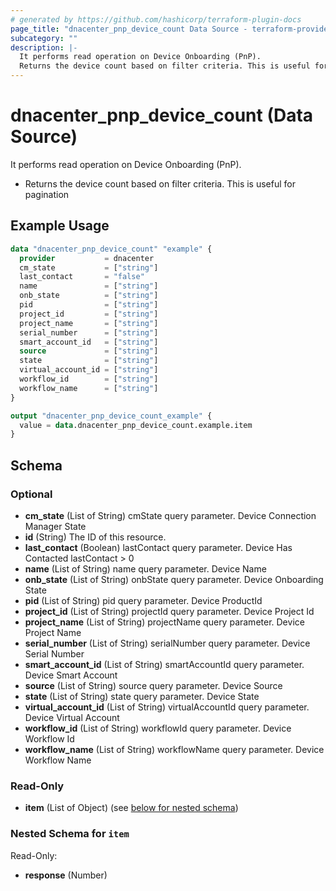 ```yaml
---
# generated by https://github.com/hashicorp/terraform-plugin-docs
page_title: "dnacenter_pnp_device_count Data Source - terraform-provider-dnacenter"
subcategory: ""
description: |-
  It performs read operation on Device Onboarding (PnP).
  Returns the device count based on filter criteria. This is useful for pagination
---
```


# dnacenter_pnp_device_count (Data Source)

It performs read operation on Device Onboarding (PnP).

- Returns the device count based on filter criteria. This is useful for pagination

## Example Usage

```terraform
data "dnacenter_pnp_device_count" "example" {
  provider           = dnacenter
  cm_state           = ["string"]
  last_contact       = "false"
  name               = ["string"]
  onb_state          = ["string"]
  pid                = ["string"]
  project_id         = ["string"]
  project_name       = ["string"]
  serial_number      = ["string"]
  smart_account_id   = ["string"]
  source             = ["string"]
  state              = ["string"]
  virtual_account_id = ["string"]
  workflow_id        = ["string"]
  workflow_name      = ["string"]
}

output "dnacenter_pnp_device_count_example" {
  value = data.dnacenter_pnp_device_count.example.item
}
```

<!-- schema generated by tfplugindocs -->
## Schema

### Optional

- **cm_state** (List of String) cmState query parameter. Device Connection Manager State
- **id** (String) The ID of this resource.
- **last_contact** (Boolean) lastContact query parameter. Device Has Contacted lastContact > 0
- **name** (List of String) name query parameter. Device Name
- **onb_state** (List of String) onbState query parameter. Device Onboarding State
- **pid** (List of String) pid query parameter. Device ProductId
- **project_id** (List of String) projectId query parameter. Device Project Id
- **project_name** (List of String) projectName query parameter. Device Project Name
- **serial_number** (List of String) serialNumber query parameter. Device Serial Number
- **smart_account_id** (List of String) smartAccountId query parameter. Device Smart Account
- **source** (List of String) source query parameter. Device Source
- **state** (List of String) state query parameter. Device State
- **virtual_account_id** (List of String) virtualAccountId query parameter. Device Virtual Account
- **workflow_id** (List of String) workflowId query parameter. Device Workflow Id
- **workflow_name** (List of String) workflowName query parameter. Device Workflow Name

### Read-Only

- **item** (List of Object) (see [below for nested schema](#nestedatt--item))

<a id="nestedatt--item"></a>
### Nested Schema for `item`

Read-Only:

- **response** (Number)



